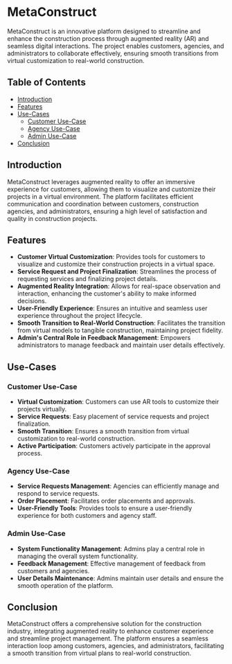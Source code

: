 # MetaConstruct

MetaConstruct is an innovative platform designed to streamline and enhance the construction process through augmented reality (AR) and seamless digital interactions. The project enables customers, agencies, and administrators to collaborate effectively, ensuring smooth transitions from virtual customization to real-world construction.

## Table of Contents

- [Introduction](#introduction)
- [Features](#features)
- [Use-Cases](#use-cases)
  - [Customer Use-Case](#customer-use-case)
  - [Agency Use-Case](#agency-use-case)
  - [Admin Use-Case](#admin-use-case)
- [Conclusion](#conclusion)

## Introduction

MetaConstruct leverages augmented reality to offer an immersive experience for customers, allowing them to visualize and customize their projects in a virtual environment. The platform facilitates efficient communication and coordination between customers, construction agencies, and administrators, ensuring a high level of satisfaction and quality in construction projects.

## Features

- **Customer Virtual Customization**: Provides tools for customers to visualize and customize their construction projects in a virtual space.
- **Service Request and Project Finalization**: Streamlines the process of requesting services and finalizing project details.
- **Augmented Reality Integration**: Allows for real-space observation and interaction, enhancing the customer's ability to make informed decisions.
- **User-Friendly Experience**: Ensures an intuitive and seamless user experience throughout the project lifecycle.
- **Smooth Transition to Real-World Construction**: Facilitates the transition from virtual models to tangible construction, maintaining project fidelity.
- **Admin's Central Role in Feedback Management**: Empowers administrators to manage feedback and maintain user details effectively.

## Use-Cases

### Customer Use-Case

- **Virtual Customization**: Customers can use AR tools to customize their projects virtually.
- **Service Requests**: Easy placement of service requests and project finalization.
- **Smooth Transition**: Ensures a smooth transition from virtual customization to real-world construction.
- **Active Participation**: Customers actively participate in the approval process.

### Agency Use-Case

- **Service Requests Management**: Agencies can efficiently manage and respond to service requests.
- **Order Placement**: Facilitates order placements and approvals.
- **User-Friendly Tools**: Provides tools to ensure a user-friendly experience for both customers and agency staff.

### Admin Use-Case

- **System Functionality Management**: Admins play a central role in managing the overall system functionality.
- **Feedback Management**: Effective management of feedback from customers and agencies.
- **User Details Maintenance**: Admins maintain user details and ensure the smooth operation of the platform.

## Conclusion

MetaConstruct offers a comprehensive solution for the construction industry, integrating augmented reality to enhance customer experience and streamline project management. The platform ensures a seamless interaction loop among customers, agencies, and administrators, facilitating a smooth transition from virtual plans to real-world construction.


